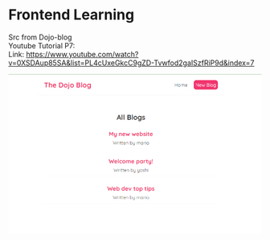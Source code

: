 # Frontend Learning

Src from Dojo-blog<br/>
Youtube Tutorial P7: <br/>
Link: https://www.youtube.com/watch?v=0XSDAup85SA&list=PL4cUxeGkcC9gZD-Tvwfod2gaISzfRiP9d&index=7


![Alt text](https://github.com/AmandaMo00/Frontend/blob/Using-Props/dojo_props.png?raw=true "Title")

